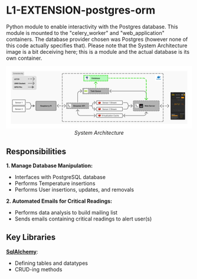 # L1-EXTENSION-postgres-orm
Python module to enable interactivity with the Postgres database. This module is mounted to the "celery_worker" and "web_application" containers. The database provider chosen was Postgres (however none of this code actually specifies that). Please note that the System Architecture image is a bit deceiving here; this is a module and the actual database is its own container.

<div align="center">
  <img src="img/arch.png" alt="application responsibility" width="800">
  <div><em>System Architecture</em></div>
</div>

## Responsibilities
**1. Manage Database Manipulation:**
- Interfaces with PostgreSQL database
- Performs Temperature insertions
- Performs User insertions, updates, and removals

**2. Automated Emails for Critical Readings:**
- Performs data analysis to build mailing list
- Sends emails containing critical readings to alert user(s)

## Key Libraries
**[SqlAlchemy](https://www.sqlalchemy.org/)**: 
- Defining tables and datatypes
- CRUD-ing methods